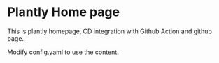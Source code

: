 # Plantly Home page

This is plantly homepage, CD integration with Github Action and github page.

Modify config.yaml to use the content.
